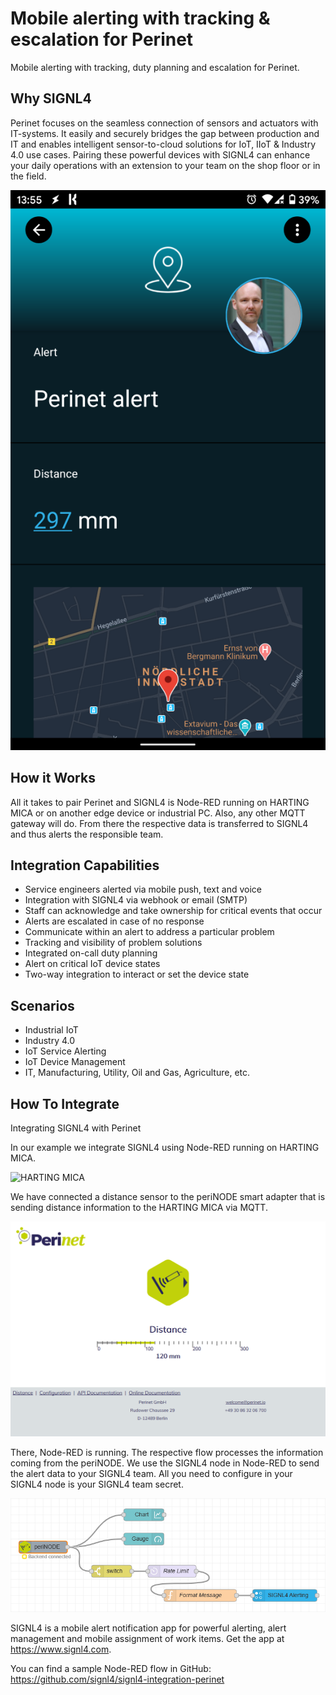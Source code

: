 # Mobile alerting with tracking & escalation for Perinet

Mobile alerting with tracking, duty planning and escalation for Perinet.

## Why SIGNL4

Perinet focuses on the seamless connection of sensors and actuators with IT-systems. It easily and securely bridges the gap between production and IT and enables intelligent sensor-to-cloud solutions for IoT, IIoT & Industry 4.0 use cases. Pairing these powerful devices with SIGNL4 can enhance your daily operations with an extension to your team on the shop floor or in the field.

![SIGNL4](signl4-perinet.png)

## How it Works

All it takes to pair Perinet and SIGNL4 is Node-RED running on HARTING MICA or on another edge device or industrial PC. Also, any other MQTT gateway will do. From there the respective data is transferred to SIGNL4 and thus alerts the responsible team.

## Integration Capabilities

- Service engineers alerted via mobile push, text and voice
- Integration with SIGNL4 via webhook or email (SMTP)
- Staff can acknowledge and take ownership for critical events that occur
- Alerts are escalated in case of no response
- Communicate within an alert to address a particular problem
- Tracking and visibility of problem solutions
- Integrated on-call duty planning
- Alert on critical IoT device states
- Two-way integration to interact or set the device state

## Scenarios

- Industrial IoT
- Industry 4.0
- IoT Service Alerting
- IoT Device Management
- IT, Manufacturing, Utility, Oil and Gas, Agriculture, etc.

## How To Integrate

Integrating SIGNL4 with Perinet

In our example we integrate SIGNL4 using Node-RED running on HARTING MICA.

![HARTING MICA](perinet-mica.png)

We have connected a distance sensor to the periNODE smart adapter that is sending distance information to the HARTING MICA via MQTT.

![periNode](perinode.png)

There, Node-RED is running. The respective flow processes the information coming from the  periNODE. We use the SIGNL4 node in Node-RED to send the alert data to your SIGNL4 team. All you need to configure in your SIGNL4 node is your SIGNL4 team secret.

![Node-RED](perinode-mica-node-red.png)

SIGNL4 is a mobile alert notification app for powerful alerting, alert management and mobile assignment of work items. Get the app at https://www.signl4.com.

You can find a sample Node-RED flow in GitHub:
https://github.com/signl4/signl4-integration-perinet
